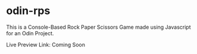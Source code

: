 # odin-rps

This is a Console-Based Rock Paper Scissors Game made using Javascript for an Odin Project.

Live Preview Link: Coming Soon
